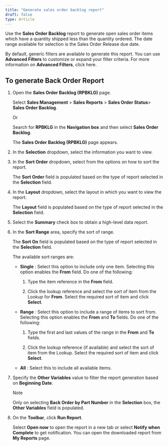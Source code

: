 ```yaml
---
title: "Generate sales order backlog report"
draft: false
type: Article
---
```


Use the **Sales Order Backlog** report to generate open sales order items which have a quantity shipped less than the quantity ordered. The date range available for selection is the Sales Order Release due date.

By default, generic filters are available to generate this report. You can use **Advanced Filters** to customize or expand your filter criteria. For more information on **Advanced Filters**, click here.

## To generate Back Order Report

1. Open the **Sales Order Backlog (RPBKLG)** page.

    Select **Sales Management** > **Sales Reports** > **Sales Order Status**> **Sales Order Backlog**.

    Or

    Search for **RPBKLG** in the **Navigation box** and then select **Sales Order Backlog**.

    The **Sales Order Backlog (RPBKLG)** page appears.

2. In the **Selection** dropdown, select the information you want to view.

3. In the **Sort Order** dropdown, select from the options on how to sort the report.

    The **Sort Order** field is populated based on the type of report selected in the **Selection** field.

4. In the **Layout** dropdown, select the layout in which you want to view the report.

    The **Layout** field is populated based on the type of report selected in the **Selection** field.

5. Select the **Summary** check box to obtain a high-level data report.

6. In the **Sort Range** area, specify the sort of range.

    The **Sort On** field is populated based on the type of report selected in the **Selection** field.

    The available sort ranges are:

    - **Single** : Select this option to include only one item. Selecting this option enables the **From** field. Do one of the following:

        1. Type the item reference in the **From** field.

        2. Click the lookup reference and select the sort of item from the Lookup for **From**. Select the required sort of item and click **Select**.

    - **Range** : Select this option to include a range of items to sort from. Selecting this option enables the **From** and **To** fields. Do one of the following:

        1. Type the first and last values of the range in the **From** and **To** fields.

        2. Click the lookup reference (if available) and select the sort of item from the Lookup. Select the required sort of item and click **Select**.

    - **All** : Select this to include all available items.

7. Specify the **Other Variables** value to filter the report generation based on **Beginning Date**.

    >[!NOTE] 
    >Only on selecting **Back Order by Part Number** in the **Selection** box, the **Other Variables** field is populated.

8. On the **Toolbar**, click **Run Report**.

    Select **Open now** to open the report in a new tab or select **Notify when Complete** to get notification. You can open the downloaded report from **My Reports** page.

​